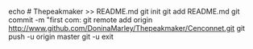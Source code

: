 echo # Thepeakmaker >> README.md
git init
git add README.md
git commit -m "first com:
git remote add origin http://www.github.com/DoninaMarley/Thepeakmaker/Cenconnet.git
git push -u origin master
git -u exit



